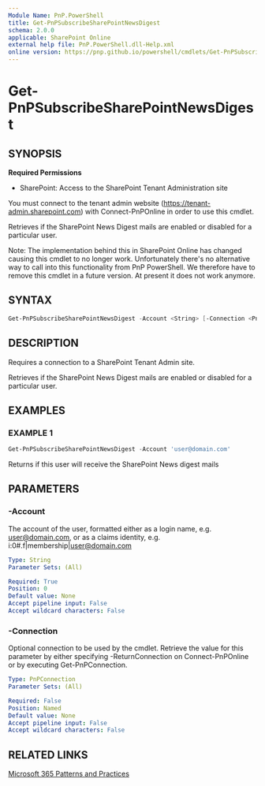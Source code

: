 ```yaml
---
Module Name: PnP.PowerShell
title: Get-PnPSubscribeSharePointNewsDigest
schema: 2.0.0
applicable: SharePoint Online
external help file: PnP.PowerShell.dll-Help.xml
online version: https://pnp.github.io/powershell/cmdlets/Get-PnPSubscribeSharePointNewsDigest.html
---
```

 
# Get-PnPSubscribeSharePointNewsDigest

## SYNOPSIS

**Required Permissions**

* SharePoint: Access to the SharePoint Tenant Administration site

You must connect to the tenant admin website (https://tenant-admin.sharepoint.com) with Connect-PnPOnline in order to use this cmdlet.

Retrieves if the SharePoint News Digest mails are enabled or disabled for a particular user.

Note: The implementation behind this in SharePoint Online has changed causing this cmdlet to no longer work. Unfortunately there's no alternative way to call into this functionality from PnP PowerShell. We therefore have to remove this cmdlet in a future version. At present it does not work anymore.

## SYNTAX

```powershell
Get-PnPSubscribeSharePointNewsDigest -Account <String> [-Connection <PnPConnection>] [<CommonParameters>]
```

## DESCRIPTION
Requires a connection to a SharePoint Tenant Admin site.

Retrieves if the SharePoint News Digest mails are enabled or disabled for a particular user.

## EXAMPLES

### EXAMPLE 1
```powershell
Get-PnPSubscribeSharePointNewsDigest -Account 'user@domain.com'
```

Returns if this user will receive the SharePoint News digest mails

## PARAMETERS

### -Account
The account of the user, formatted either as a login name, e.g. user@domain.com, or as a claims identity, e.g. i:0#.f|membership|user@domain.com

```yaml
Type: String
Parameter Sets: (All)

Required: True
Position: 0
Default value: None
Accept pipeline input: False
Accept wildcard characters: False
```

### -Connection
Optional connection to be used by the cmdlet. Retrieve the value for this parameter by either specifying -ReturnConnection on Connect-PnPOnline or by executing Get-PnPConnection.

```yaml
Type: PnPConnection
Parameter Sets: (All)

Required: False
Position: Named
Default value: None
Accept pipeline input: False
Accept wildcard characters: False
```

## RELATED LINKS

[Microsoft 365 Patterns and Practices](https://aka.ms/m365pnp)

